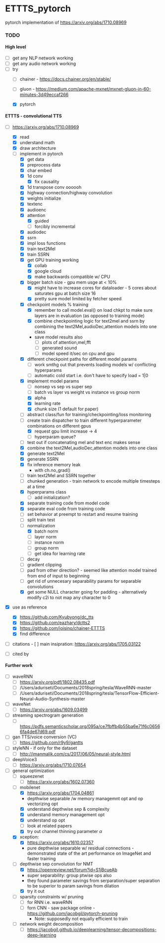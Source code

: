 # ETTTS_pytorch
pytorch implementation of https://arxiv.org/abs/1710.08969


### TODO
#### High level
 - [ ] get any NLP network working
 - [ ] get any audio network working
 - [ ] try
     - [ ] chainer - https://docs.chainer.org/en/stable/
     - [ ] gluon - https://medium.com/apache-mxnet/mxnet-gluon-in-60-minutes-3d49eccaf266
     - [x] pytorch
     

#### ETTTS - convolutional TTS 
- [ ] https://arxiv.org/abs/1710.08969
    - [x] read
    - [x] understand math
    - [x] draw architecture
    - [ ] implement in pytorch
        - [x] get data
        - [x] preprocess data
        - [x] char embed
        - [x] 1d conv
            - [x] fix causality
        - [x] 1d transpose conv oooooh
        - [x] highway connection/highway convolution
        - [x] weights initialize
        - [x] textenc
        - [x] audioenc
        - [x] attention
            - [x] guided
            - [ ] forcibly incremental
        - [x] audiodec
        - [x] ssrn
        - [x] impl loss functions
        - [x] train text2Mel
        - [x] train SSRN
        - [x] get GPU training working
            - [x] collab
            - [x] google cloud
            - [x] make backwards compatible w/ CPU
        - [x] bigger batch size - gpu mem usge at < 10%
            - [x] might have to increase cores for dataloader - 5 cores about saturates gpu  at batch size 16
            - [x] pretty sure model limited by fetcher speed
        - [x] checkpoint models % training
            - [x] remember to call model.eval() on load chkpt to make sure layers are in evaluation (as opposed to training mode)
            - [x] combine checkpointing logic for text2mel and ssrn by combining the text2Mel,audioDec,attention models into one class
            - save model results also
                - [ ] plots of attention,mel,fft
                - [ ] generated sound
                - [ ] model speed it/sec on cpu and gpu
        - [x] different checkpoint paths for different model params
            - [ ] work smthg out that prevents loading models w/ conflicting hyperparams
            - [ ] automatic cold start i.e. don't have to specify load = 1|0
        - [x] implement model params
            - [ ] nonsep vs sep vs super sep
            - [ ] batch vs layer vs weight vs instance vs group norm
            - [x] alpha
            - [x] learning rate
            - [x] chunk size (1 default for paper)
        - [ ] abstract class/fun for training/checkpointing/loss monitoring
        - [ ] create train dispatcher to train different hyperparameter combinations on different gpus
            - [x] request gpu limit increase -> 4
            - [ ] hyperparam queue?
        - [ ] test out if concatenating mel and text enc makes sense
        - [x] combine the text2Mel,audioDec,attention models into one class
        - [x] generate text2Mel
        - [x] generate SSRN
        - [x] fix inference memory leak
            - with ch.no_grad()
        - [ ] train text2Mel and SSRN together
        - [ ] chunked generation - train network to encode multiple timesteps at a time
        - [x] hyperparams class
            - [ ] add initialization?
        - [x] separate training code from model code
        - [x] separate eval code from training code
        - [ ] set behavior at preempt to restart and resume training 
        - [ ] split train test
        - [ ] normalization
            - [x] batch norm
            - [ ] layer norm
            - [ ] instance norm
            - [ ] group norm
            - [ ] get idea for learning rate
        - [ ] decay
        - [ ] gradient clipping
        - [ ] pad from other direction? - seemed like attention model trained from end of input to beginning
        - [ ] get rid of unnecesary separability params for separable convolutions
        - [x] get some NULL character going for padding - alternatively modify c2i to not map any character to 0
- [x] use as reference
    - [x] https://github.com/Kyubyong/dc_tts
    - [x] https://github.com/eazhary/dctts2
    - [x] https://github.com/joisino/chainer-ETTTS
    - [x] find difference
- [ ] citations
        - [ ] main insipration: https://arxiv.org/abs/1705.03122
- [ ] cited by



#### Further work
- [ ] waveRNN
    - [ ] https://arxiv.org/pdf/1802.08435.pdf
    - [ ] /Users/aduriseti/Documents/2018spring/tesla/WaveRNN-master
    - [ ] /Users/aduriseti/Documents/2018spring/tesla/TensorFlow-Efficient-Neural-Audio-Synthesis-master
- [ ] waveNet
    - [ ] https://arxiv.org/abs/1609.03499
- [ ] streaming spectrogram generation
    - [ ] https://pdfs.semanticscholar.org/095a/ce7fbffb4b55ba6e71f6c06566fa4de67d69.pdf
- [ ] gan TTS/voice conversion (VC)
    - [ ] https://github.com/r9y9/gantts
- [ ] styleNN - if only for the dataset
    - [ ] http://imanmalik.com/cs/2017/06/05/neural-style.html
- [ ] deepVoice3
    - [ ] https://arxiv.org/abs/1710.07654
- [ ] general optimization
    - [ ] squeezenet
        - [ ] https://arxiv.org/abs/1602.07360
    - [ ] mobilenet
        - [x] https://arxiv.org/abs/1704.04861
        - depthwise separable /w memory managemnt opt and op vectorizing opt
        - [x] understand depthwise sep & complexity
        - [x] understand memory management opt
        - [x] understand op opt
        - [ ] look at related papers
        - [x] try out channel thinning parameter $\alpha$
    - [x] xception:
        - [x] https://arxiv.org/abs/1610.02357
        - pure depthwise separable w/ residual connections - demonstrated state of the art performance on ImageNet and faster training
    - [ ] depthwise sep convolution for NMT
        - [x] https://openreview.net/forum?id=S1jBcueAb
        - super separability: group ptwise ops also
        - they found parameter savings from serparation/super separation to be superior to param savings from dilation
        - [x] try it out 
    - [ ] sparsity constraints w/ pruning
        - [ ] for RNN i.e. waveRNN
        - [ ] forn CNN - saw package online - https://github.com/jacobgil/pytorch-pruning
            - Note: supposedly not equally efficient to train
    - [ ] network weight decomposition
        - [ ] https://jacobgil.github.io/deeplearning/tensor-decompositions-deep-learning
